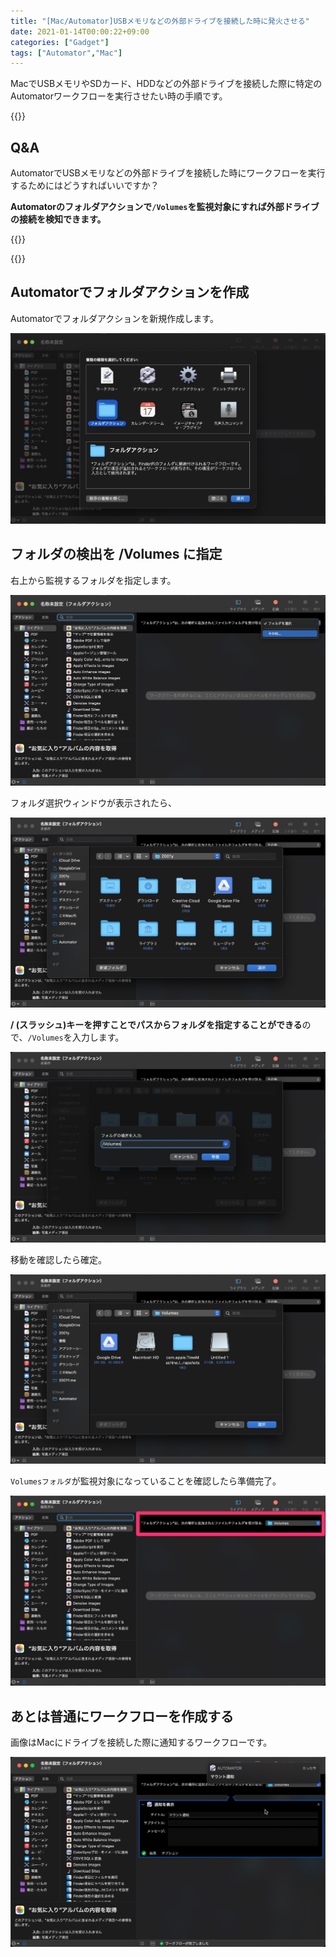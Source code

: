 ```yaml
---
title: "[Mac/Automator]USBメモリなどの外部ドライブを接続した時に発火させる"
date: 2021-01-14T00:00:22+09:00
categories: ["Gadget"]
tags: ["Automator","Mac"]
---
```


MacでUSBメモリやSDカード、HDDなどの外部ドライブを接続した際に特定のAutomatorワークフローを実行させたい時の手順です。

{{<bg>}}

## Q&A

AutomatorでUSBメモリなどの外部ドライブを接続した時にワークフローを実行するためにはどうすればいいですか？

<b>Automatorのフォルダアクションで`/Volumes`を監視対象にすれば外部ドライブの接続を検知できます。</b>

{{<bg-end>}}

{{<ad>}}

## Automatorでフォルダアクションを作成

Automatorでフォルダアクションを新規作成します。

![](../../../images/automator-when-connecting-drive-1.jpg)

## フォルダの検出を /Volumes に指定

右上から監視するフォルダを指定します。

![](../../../images/automator-when-connecting-drive-2.jpg)

フォルダ選択ウィンドウが表示されたら、

![](../../../images/automator-when-connecting-drive-3.jpg)

<b>/ (スラッシュ)キーを押すことでパスからフォルダを指定することができる</b>ので、`/Volumes`を入力します。

![](../../../images/automator-when-connecting-drive-4.jpg)

移動を確認したら確定。

![](../../../images/automator-when-connecting-drive-5.jpg)

`Volumesフォルダ`が監視対象になっていることを確認したら準備完了。

![](../../../images/automator-when-connecting-drive-6.jpg)

## あとは普通にワークフローを作成する

画像はMacにドライブを接続した際に通知するワークフローです。

![](../../../images/automator-when-connecting-drive-7.jpg)